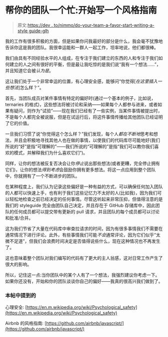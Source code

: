 # 帮你的团队一个忙:开始写一个风格指南

> 原文:[https://dev . to/nimmo/do-your-team-a-favor-start-writing-a-style guide-glh](https://dev.to/nimmo/do-your-team-a-favour-start-writing-a-styleguide-glh)

我的工作有很多积极的方面，但是如果你问我最好的部分是什么，我会毫不犹豫地告诉你这是我的团队。我很幸运能和一群人一起工作，坦率地说，他们都很棒。

我们由具有不同经验水平的人组成，在专注于我们建立的东西的人和专注于我们如何建立的人之间有很好的平衡，但是最让我吃惊的是我们说“我有一个想法……”，并且知道它会被*认为是*。

这让我们处于一个非常幸运的位置，有心理安全感，能够问“你觉得[*在这里插入一些想法*]怎么样？”。

首先，当团队成员对某件事情有特定的偏好时(通过一个基本的例子，比如说，ternaries 的格式)，这些想法将被讨论和采纳——如果每个人都参与进来，或者如果有疑问，则作为“试验”——现在我们已经有了一些实例，当某件事情被提出时，不是每个人都完全被说服，但是在试运行后，将这件事情传播给其他团队已经证明了它的价值。

一旦我们习惯了说“你觉得这个怎么样？”我们发现，每个人*都在不断地*思考和想法，并且会积极地寻找其他人也在做的事情，以使我们的代码库尽可能地好(我们所说的“好”是指“可理解的”——我们所说的“可理解的”是指“我们可以教你我们喜欢的模式，并解释我们为什么喜欢它们”)。

同样，让你的想法被反复否决会让你*停止*说出那些想法(或者更糟，完全停止拥有它们)，让你的想法*得到考虑*会鼓励你拥有更多想法。将这一点应用到整个团队中，你就拥有了一个不断进步的团队。

在某种程度上，我们认为记录这些偏好是一种有益的方式，可以确保任何加入团队的人都可以快速上手，也有利于我们这些记忆力不太好的人(比如我)，因为我们可以轻松地检查之前已经决定的任何事情。尽管这听起来非常压抑，但值得注意的是我们的 styleguide 完全由团队自己决定，并且存在于 GitHub 存储库中，因此团队的任何成员都可以提交带有更新的 pull 请求，并且团队的每个成员都可以讨论和批准/合并。

这为我们节省了大量在代码库中审查拉请求的时间，因为有很多事情我们不需要在通常情况下进行评论。此外，有些事情我们可能*不会*通常评论，因为它们似乎“太微不足道”，但我们会浪费时间决定是否值得说些什么，现在这种情况也不再发生了。

这也意味着整个团队对我们编写的代码有了更大的主人翁感，这对日常工作产生了很大的影响。

所以，记住这一点:当你团队中的某个人有了一个想法，我强烈建议你考虑一下。如果你还没有，开始和你的团队谈谈你自己的偏好——我真的很高兴我们做到了。

### 本帖中提到的

心理安全:
[https://en.m.wikipedia.org/wiki/Psychological_safety](https://en.m.wikipedia.org/wiki/Psychological_safety)

Airbnb 的风格指南:
[https://github.com/airbnb/javascript/](https://github.com/airbnb/javascript/)